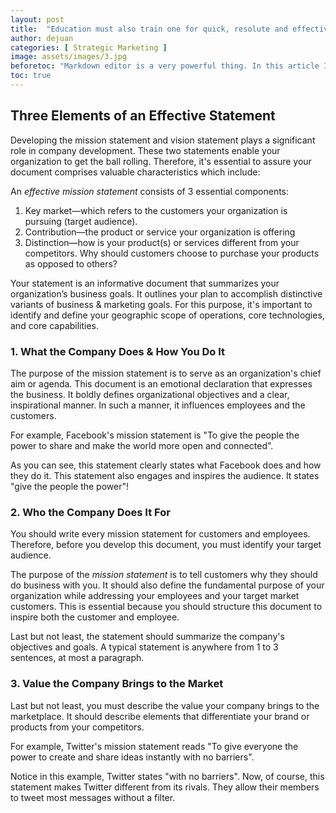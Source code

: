 ```yaml
---
layout: post
title:  "Education must also train one for quick, resolute and effective thinking."
author: dejuan
categories: [ Strategic Marketing ]
image: assets/images/3.jpg
beforetoc: "Markdown editor is a very powerful thing. In this article I'm going to show you what you can actually do with it, some tricks and tips while editing your post."
toc: true
---
```


## Three Elements of an Effective Statement

Developing the mission statement and vision statement plays a significant role in company development. These two statements enable your organization to get the ball rolling. Therefore, it's essential to assure your document comprises valuable characteristics which include:

An _effective mission statement_ consists of 3 essential components:

1. Key market—which refers to the customers your organization is pursuing (target audience).
2. Contribution—the product or service your organization is offering
3. Distinction—how is your product(s) or services different from your competitors. Why should customers choose to purchase your products as opposed to others?

Your statement is an informative document that summarizes your organization’s business goals. It outlines your plan to accomplish distinctive variants of business & marketing goals. For this purpose, it's important to identify and define your geographic scope of operations, core technologies, and core capabilities.

### 1. What the Company Does & How You Do It

The purpose of the mission statement is to serve as an organization's chief aim or agenda. This document is an emotional declaration that expresses the business. It boldly defines organizational objectives and a clear, inspirational manner. In such a manner, it influences employees and the customers.

For example, Facebook's mission statement is "To give the people the power to share and make the world more open and connected".

As you can see, this statement clearly states what Facebook does and how they do it. This statement also engages and inspires the audience. It states "give the people the power"!

### 2. Who the Company Does It For

You should write every mission statement for customers and employees. Therefore, before you develop this document, you must identify your target audience.

The purpose of the _mission statement_ is to tell customers why they should do business with you. It should also define the fundamental purpose of your organization while addressing your employees and your target market customers. This is essential because you should structure this document to inspire both the customer and employee.

Last but not least, the statement should summarize the company's objectives and goals. A typical statement is anywhere from 1 to 3 sentences, at most a paragraph.

### 3. Value the Company Brings to the Market

Last but not least, you must describe the value your company brings to the marketplace. It should describe elements that differentiate your brand or products from your competitors.

For example, Twitter's mission statement reads "To give everyone the power to create and share ideas instantly with no barriers".

Notice in this example, Twitter states "with no barriers". Now, of course, this statement makes Twitter different from its rivals. They allow their members to tweet most messages without a filter.
